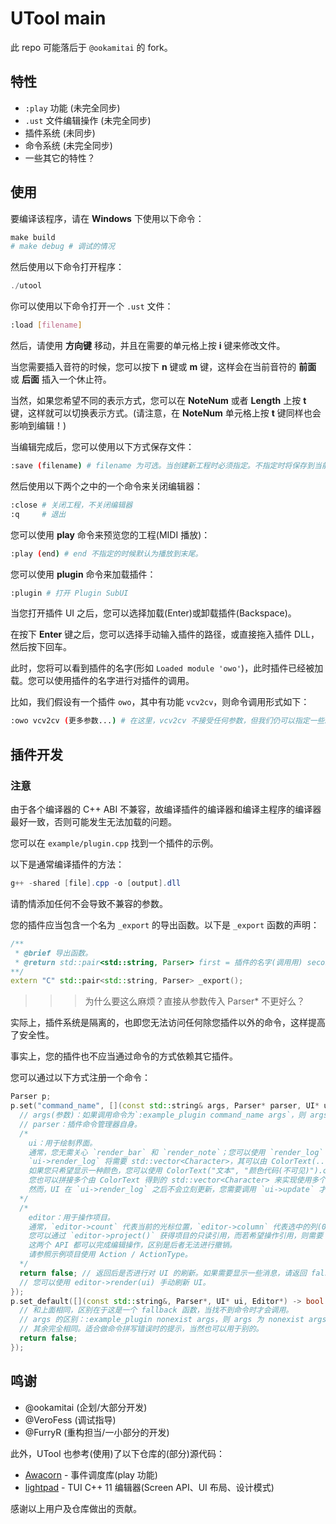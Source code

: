 # UTool main

此 repo 可能落后于 `@ookamitai` 的 fork。

## 特性

- `:play` 功能 (未完全同步)
- `.ust` 文件编辑操作 (未完全同步)
- 插件系统 (未同步)
- 命令系统 (未完全同步)
- 一些其它的特性？

## 使用

要编译该程序，请在 **Windows** 下使用以下命令：

```powershell
make build
# make debug # 调试的情况
```

然后使用以下命令打开程序：

```powershell
./utool
```

你可以使用以下命令打开一个 `.ust` 文件：

```bash
:load [filename]
```

然后，请使用 **方向键** 移动，并且在需要的单元格上按 **i** 键来修改文件。

当您需要插入音符的时候，您可以按下 **n** 键或 **m** 键，这样会在当前音符的 **前面** 或 **后面** 插入一个休止符。

当然，如果您希望不同的表示方式，您可以在 **NoteNum** 或者 **Length** 上按 **t** 键，这样就可以切换表示方式。(请注意，在 **NoteNum** 单元格上按 **t** 键同样也会影响到编辑！)

当编辑完成后，您可以使用以下方式保存文件：

```bash
:save (filename) # filename 为可选。当创建新工程时必须指定。不指定时将保存到当前文件。
```

然后使用以下两个之中的一个命令来关闭编辑器：

```bash
:close # 关闭工程，不关闭编辑器
:q     # 退出
```

您可以使用 **play** 命令来预览您的工程(MIDI 播放)：

```bash
:play (end) # end 不指定的时候默认为播放到末尾。
```

您可以使用 **plugin** 命令来加载插件：

```bash
:plugin # 打开 Plugin SubUI
```

当您打开插件 UI 之后，您可以选择加载(Enter)或卸载插件(Backspace)。

在按下 **Enter** 键之后，您可以选择手动输入插件的路径，或直接拖入插件 DLL，然后按下回车。

此时，您将可以看到插件的名字(形如 `Loaded module 'owo'`)，此时插件已经被加载。您可以使用插件的名字进行对插件的调用。

比如，我们假设有一个插件 `owo`，其中有功能 `vcv2cv`，则命令调用形式如下：

```bash
:owo vcv2cv (更多参数...) # 在这里，vcv2cv 不接受任何参数，但我们仍可以指定一些。
```

## 插件开发

### 注意

由于各个编译器的 C++ ABI 不兼容，故编译插件的编译器和编译主程序的编译器最好一致，否则可能发生无法加载的问题。

您可以在 `example/plugin.cpp` 找到一个插件的示例。

以下是通常编译插件的方法：

```powershell
g++ -shared [file].cpp -o [output].dll
```

请酌情添加任何不会导致不兼容的参数。

您的插件应当包含一个名为 `_export` 的导出函数。以下是 `_export` 函数的声明：

```cpp
/**
 * @brief 导出函数。
 * @return std::pair<std::string, Parser> first = 插件的名字(调用用) second = Parser(命令管理器)
**/
extern "C" std::pair<std::string, Parser> _export();
```

> > > 为什么要这么麻烦？直接从参数传入 Parser\* 不更好么？

实际上，插件系统是隔离的，也即您无法访问任何除您插件以外的命令，这样提高了安全性。

事实上，您的插件也不应当通过命令的方式依赖其它插件。

您可以通过以下方式注册一个命令：

```cpp
Parser p;
p.set("command_name", [](const std::string& args, Parser* parser, UI* ui, Editor* editor) -> bool {
  // args(参数)：如果调用命令为`:example_plugin command_name args`，则 args 将为 `args`。
  // parser：插件命令管理器自身。
  /*
    ui：用于绘制界面。
    通常，您无需关心 `render_bar` 和 `render_note`；您可以使用 `render_log` 来在底栏显示 1 行(带颜色的)消息。
    `ui->render_log` 将需要 std::vector<Character>，其可以由 ColorText(...).output() 得到。Character 提供了更细粒度的色彩控制。
    如果您只希望显示一种颜色，您可以使用 ColorText("文本", "颜色代码(不可见)").output() 来立刻得到 std::vector<Character>。
    您也可以拼接多个由 ColorText 得到的 std::vector<Character> 来实现使用多个 ColorText 显示不同的颜色，这也是一种不错的选择。
    然而，UI 在 `ui->render_log` 之后不会立刻更新，您需要调用 `ui->update` 才可以更新 UI。请尽可能少调用 `ui->update`，因为滥用 update 将导致显著的闪屏。
  */
  /*
    editor：用于操作项目。
    通常，`editor->count` 代表当前的光标位置，`editor->column` 代表选中的列(0-4)，这样您可以控制光标。
    您可以通过 `editor->project()` 获得项目的只读引用，而若希望操作引用，则需要 `editor->action` 或 `editor->action_norec`。
    这两个 API 都可以完成编辑操作，区别是后者无法进行撤销。
    请参照示例项目使用 Action / ActionType。
  */
  return false; // 返回后是否进行对 UI 的刷新。如果需要显示一些消息，请返回 false。
  // 您可以使用 editor->render(ui) 手动刷新 UI。
});
p.set_default([](const std::string&, Parser*, UI* ui, Editor*) -> bool {
  // 和上面相同，区别在于这是一个 fallback 函数，当找不到命令时才会调用。
  // args 的区别：:example_plugin nonexist args，则 args 为 nonexist args。
  // 其余完全相同。适合做命令拼写错误时的提示，当然也可以用于别的。
  return false;
});
```

## 鸣谢

- @ookamitai (企划/大部分开发)
- @VeroFess (调试指导)
- @FurryR (重构担当/一小部分的开发)

此外，UTool 也参考(使用)了以下仓库的(部分)源代码：

- [Awacorn](https://github.com/FurryR/Awacorn) - 事件调度库(play 功能)
- [lightpad](https://github.com/FurryR/lightpad) - TUI C++ 11 编辑器(Screen API、UI 布局、设计模式)

感谢以上用户及仓库做出的贡献。
